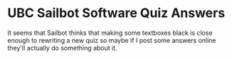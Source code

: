 # UBC Sailbot Software Quiz Answers

It seems that Sailbot thinks that making some textboxes black is close enough to rewriting a new quiz so maybe if I post some answers online they'll actually do something about it.
